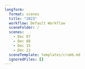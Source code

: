 ```yaml
---
longform:
  format: scenes
  title: "2023"
  workflow: Default Workflow
  sceneFolder: /
  scenes:
    - Dec 07
    - Dec 08
    - Dec 15
    - Dec 22
  sceneTemplate: templates/crumb.md
  ignoredFiles: []
---
```

